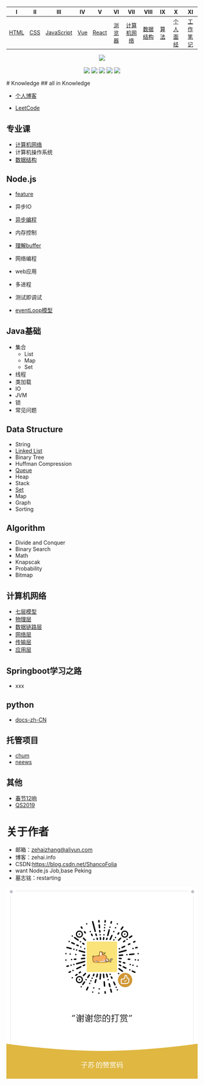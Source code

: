 |       Ⅰ        |      Ⅱ       |             Ⅲ              |      Ⅳ       |        Ⅴ         |         VI         |            VII             |          VIII          |       IX       |           X           |           XI           |
| :------------: | :----------: | :------------------------: | :----------: | :--------------: | :----------------: | :------------------------: | :--------------------: | :------------: | :-------------------: | :--------------------: |
| [HTML](#-html) | [CSS](#-css) | [JavaScript](#-javascript) | [Vue](#-vue) | [React](#-react) | [浏览器](#-浏览器) | [计算机网络](#-计算机网络) | [数据结构](#-数据结构) | [算法](#-算法) | [个人面经](#个人面经) | [工作笔记](#-工作笔记) |

<div align='center'>

  <img src='https://avatars3.githubusercontent.com/u/29560420?s=460&u=ab0c97f0f3fdb03b5e3da8684a923bdd1f2d3193&v=4' width='150' />
  
![](https://img.shields.io/badge/Author-PDK-blue.svg)
![](https://img.shields.io/badge/Category-Interview-red.svg)
![](https://img.shields.io/badge/license-MIT-yellowgreen.svg)
![](https://img.shields.io/badge/Vue-2.5-yellowgreen.svg)
![](https://img.shields.io/badge/React-16.3-green.svg)

</div># Knowledge
## all in Knowledge

- [个人博客](http://zehai.info)

- [LeetCode](http://zehai.info/categories/LeetCode/)

## 专业课

- [计算机网络](http://zehai.info/cnetwork/)
- 计算机操作系统
- [数据结构](http://zehai.info/structure/)

## Node.js

- [feature](<http://zehai.info/Nodejs/#what>)
- 异步IO
- [异步编程](<http://zehai.info/Nodejs/#%E5%BC%82%E6%AD%A5%E7%BC%96%E7%A8%8B>)
- 内存控制
- [理解buffer](http://zehai.info/Nodejs/)
- 网络编程
- web应用
- 多进程
- 测试即调试

- [eventLoop模型](<http://zehai.info/Nodejs/#EventLoop>)

## Java基础

- 集合
  - List
  - Map
  - Set
- 线程
- 类加载
- IO
- JVM
- 锁
- 常见问题

## Data Structure

- String
- [Linked List](<http://zehai.info/Structure/#LinkedList>)
- Binary Tree
- Huffman Compression
- [Queue](<http://zehai.info/Structure/#Queue>)
- Heap
- Stack
- [Set](<http://zehai.info/Structure/#Set>)
- Map
- Graph
- Sorting

## Algorithm

- Divide and Conquer
- Binary Search
- Math
- Knapscak
- Probability
- Bitmap

## 计算机网络

- [七层模型](http://zehai.info/cnetwork/)
- [物理层](http://zehai.info/cnetwork/)
- [数据链路层](http://zehai.info/cnetwork/)
- [网络层](http://zehai.info/cnetwork/)
- [传输层](http://zehai.info/cnetwork/)
- [应用层](http://zehai.info/cnetwork/)

## Springboot学习之路

- xxx

## python

- [docs-zh-CN](https://docs.python.org/zh-cn/3.7/tutorial/index.html)

## 托管项目

- [chum](https://github.com/ShawnGoethe/chum)
- [neews](https://github.com/ShawnGoethe/neews)

## 其他

- [春节12响](http://zehai.info/2019/04/04/2019-04-04-%E6%98%A5%E8%8A%8212%E5%93%8D/)
- [QS2019](http://zehai.info/qs2019/)

# 关于作者

- 邮箱：zehaizhang@aliyun.com
- 博客：zehai.info
- CSDN:https://blog.csdn.net/ShancoFolia
- want Node.js Job,base Peking
- 墓志铭：restarting

![](/img/wechatpay.png)